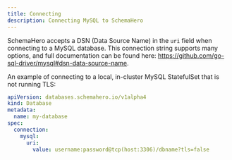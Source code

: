 ```yaml
---
title: Connecting
description: Connecting MySQL to SchemaHero
---
```


SchemaHero accepts a DSN (Data Source Name) in the `uri` field when connecting to a MySQL database. 
This connection string supports many options, and full documentation can be found here: https://github.com/go-sql-driver/mysql#dsn-data-source-name.

An example of connecting to a local, in-cluster MySQL StatefulSet that is not running TLS:

```yaml
apiVersion: databases.schemahero.io/v1alpha4
kind: Database
metadata:
  name: my-database
spec:
  connection:
    mysql:
      uri:
        value: username:password@tcp(host:3306)/dbname?tls=false
```

